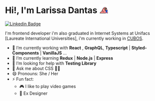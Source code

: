 # Hi!, I'm Larissa Dantas <img src="https://github.com/RikoKami/RikoKami/blob/master/assets/larissa.gif" width="30px">

[![Linkedin Badge](https://img.shields.io/badge/-LinkedIn-blue?style=flat-square&logo=Linkedin&logoColor=white&link=https://www.linkedin.com/in/larissa-dantas-8490baa1/)](https://www.linkedin.com/in/larissa-dantas-8490baa1/)

I'm frontend developer i'm also graduated in Internet Systems at Unifacs [Laureate International Universities], i'm currently working in [CUBOS](https://cubos.io/).


- 🔭 I’m currently working with **React** , **GraphQL**, **Typescript** | **Styled-Components** | **VanillaJS** ...
- 🌱 I’m currently learning **Redux** | **Node.js** | **Express**
- 🤔 I’m looking for help with **Testing Library**
- 💬 Ask me about CSS 🎨🥰
- 😄 Pronouns: She / Her
- ⚡ Fun fact:
  - 🎮 I like to play video games
  - 🎨 Ex Designer
